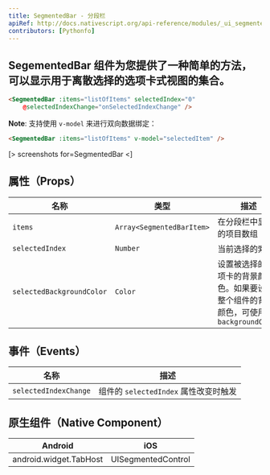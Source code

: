 ```yaml
---
title: SegmentedBar - 分段栏
apiRef: http://docs.nativescript.org/api-reference/modules/_ui_segmented_bar_.html
contributors: [Pythonfo]
---
```


**SegementedBar** 组件为您提供了一种简单的方法，可以显示用于离散选择的选项卡式视图的集合。
---

```html
<SegmentedBar :items="listOfItems" selectedIndex="0"
    @selectedIndexChange="onSelectedIndexChange" />
```

**Note**: 支持使用 `v-model` 来进行双向数据绑定：

```html
<SegmentedBar :items="listOfItems" v-model="selectedItem" />
```

[> screenshots for=SegmentedBar <]

## 属性（Props）

| 名称 | 类型 | 描述 |
|------|------|-------------|
| `items` | `Array<SegmentedBarItem>` | 在分段栏中显示的项目数组 |
| `selectedIndex` | `Number` | 当前选择的索引 |
| `selectedBackgroundColor` | `Color` | 设置被选择的选项卡的背景颜色。如果要设置整个组件的背景颜色，可使用  `backgroundColor` |

## 事件（Events）

| 名称 | 描述 |
|------|-------------|
| `selectedIndexChange`| 组件的 `selectedIndex` 属性改变时触发 |

## 原生组件（Native Component）
| Android | iOS |
|---------|-----|
| android.widget.TabHost | UISegmentedControl |
